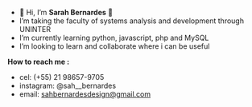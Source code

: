 - 👋 Hi, I’m **Sarah Bernardes** 👋 
- I’m taking the faculty of systems analysis and development through UNINTER
- I’m currently learning python, javascript, php and MySQL
- I’m looking to learn and collaborate where i can be useful

**How to reach me :** 
- cel: (+55) 21 98657-9705 
- instagram: @sah__bernardes 
- email: sahbernardesdesign@gmail.com
                        
                       
<!---
SahBernardes/SahBernardes is a ✨ special ✨ repository because its `README.md` (this file) appears on your GitHub profile.
You can click the Preview link to take a look at your changes.
--->
